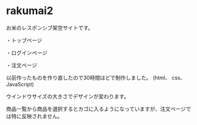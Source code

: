 # rakumai2

お米のレスポンシブ架空サイトです。

・トップページ

・ログインページ

・注文ページ

以前作ったものを作り直したので30時間ほどで制作しました。
(html、 css、 JavaScript)

ウインドウサイズの大きさでデザインが変わります。

商品一覧から商品を選択するとカゴに入るようになっていますが、注文ページでは特に反映されません。

